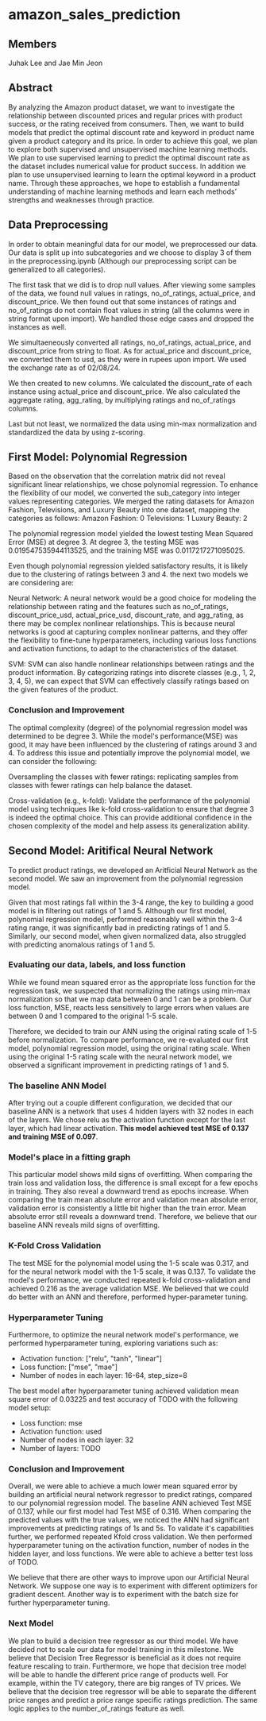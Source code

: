 # amazon_sales_prediction

## Members
Juhak Lee and Jae Min Jeon

## Abstract
By analyzing the Amazon product dataset, we want to investigate the relationship between discounted prices and regular prices with product success, or the rating received from consumers. Then, we want to build models that predict the optimal discount rate and keyword in product name given a product category and its price. In order to achieve this goal, we plan to explore both supervised and unsupervised machine learning methods. We plan to use supervised learning to predict the optimal discount rate as the dataset includes numerical value for product success. In addition we plan to use unsupervised learning to learn the optimal keyword in a product name. Through these approaches, we hope to establish a fundamental understanding of machine learning methods and learn each methods’ strengths and weaknesses through practice.

## Data Preprocessing
In order to obtain meaningful data for our model, we preprocessed our data. Our data is split up into subcategories and we choose to display 3 of them in the preprocessing.ipynb (Although our preprocessing script can be generalized to all categories). 

The first task that we did is to drop null values. After viewing some samples of the data, we found null values in ratings, no_of_ratings, actual_price, and discount_price. We then found out that some instances of ratings and no_of_ratings do not contain float values in string (all the columns were in string format upon import). We handled those edge cases and dropped the instances as well. 

We simultaeneously converted all ratings, no_of_ratings, actual_price, and discount_price from string to float. As for actual_price and discount_price, we converted them to usd, as they were in rupees upon import. We used the exchange rate as of 02/08/24.

We then created to new columns. We calculated the discount_rate of each instance using actual_price and discount_price. We also calculated the aggregate rating, agg_rating, by multiplying ratings and no_of_ratings columns. 

Last but not least, we normalized the data using min-max normalization and standardized the data by using z-scoring.


## First Model: Polynomial Regression

Based on the observation that the correlation matrix did not reveal significant linear relationships, we chose polynomial regression. 
To enhance the flexibility of our model, we converted the sub_category into integer values representing categories. We merged the rating datasets for Amazon Fashion, Televisions, and Luxury Beauty into one dataset, mapping the categories as follows:
Amazon Fashion: 0
Televisions: 1
Luxury Beauty: 2

The polynomial regression model yielded the lowest testing Mean Squared Error (MSE) at degree 3. 
At degree 3, the testing MSE was 0.019547535944113525, and the training MSE was 0.0117217271095025.

Even though polynomial regression yielded satisfactory results, it is likely due to the clustering of ratings between 3 and 4. the next two models we are considering are:

Neural Network: A neural network would be a good choice for modeling the relationship between rating and the features such as no_of_ratings, discount_price_usd, actual_price_usd, discount_rate, and agg_rating, as there may be complex nonlinear relationships. This is because neural networks is good at capturing complex nonlinear patterns, and they offer the flexibility to fine-tune hyperparameters, including various loss functions and activation functions, to adapt to the characteristics of the dataset.

SVM: SVM can also handle nonlinear relationships between ratings and the product information. By categorizing ratings into discrete classes (e.g., 1, 2, 3, 4, 5), we can expect that SVM can effectively classify ratings based on the given features of the product.

### Conclusion and Improvement

The optimal complexity (degree) of the polynomial regression model was determined to be degree 3. While the model's performance(MSE) was good, it may have been influenced by the clustering of ratings around 3 and 4. To address this issue and potentially improve the polynomial model, we can consider the following:

Oversampling the classes with fewer ratings: replicating samples from classes with fewer ratings can help balance the dataset.

Cross-validation (e.g., k-fold): Validate the performance of the polynomial model using techniques like k-fold cross-validation to ensure that degree 3 is indeed the optimal choice. This can provide additional confidence in the chosen complexity of the model and help assess its generalization ability.

## Second Model: Aritifical Neural Network
To predict product ratings, we developed an Aritficial Neural Network as the second model. We saw an improvement from the polynomial regression model.

Given that most ratings fall within the 3-4 range, the key to building a good model is in filtering out ratings of 1 and 5. Although our first model, polynomial regression model, performed reasonably well within the 3-4 rating range, it was significantly bad in predicting ratings of 1 and 5. Similarly, our second model, when given normalized data, also struggled with predicting anomalous ratings of 1 and 5.

### Evaluating our data, labels, and loss function
While we found mean squared error as the appropriate loss function for the regression task, we suspected that normalizing the ratings using min-max normalization so that we map data between 0 and 1 can be a problem. Our loss function, MSE, reacts less sensitively to large errors when values are between 0 and 1 compared to the original 1-5 scale.

Therefore, we decided to train our ANN using the original rating scale of 1-5 before normalization. To compare performance, we re-evaluated our first model, polynomial regression model, using the original rating scale. When using the original 1-5 rating scale with the neural network model, we observed a significant improvement in predicting ratings of 1 and 5.

### The baseline ANN Model
After trying out a couple different configuration, we decided that our baseline ANN is a network that uses 4 hidden layers with 32 nodes in each of the layers. We chose relu as the activation function except for the last layer, which had linear activation. <b>This model achieved test MSE of 0.137 and training MSE of 0.097</b>.

### Model's place in a fitting graph
This particular model shows mild signs of overfitting. When comparing the train loss and validation loss, the difference is small except for a few epochs in training. They also reveal a downward trend as epochs increase. When comparing the train mean absolute error and validation mean absolute error, validation error is consistently a little bit higher than the train error. Mean absolute error still reveals a downward trend. Therefore, we believe that our baseline ANN reveals mild signs of overfitting.

### K-Fold Cross Validation
The test MSE for the polynomial model using the 1-5 scale was 0.317, and for the neural network model with the 1-5 scale, it was 0.137.
To validate the model's performance, we conducted repeated k-fold cross-validation and achieved 0.216 as the average validation MSE. We believed that we could do better with an ANN and therefore, performed hyper-parameter tuning.

### Hyperparameter Tuning
Furthermore, to optimize the neural network model's performance, we performed hyperparameter tuning, exploring variations such as:

- Activation function: ["relu", "tanh", "linear"]
- Loss function: ["mse", "mae"]
- Number of nodes in each layer: 16-64, step_size=8

The best model after hyperparameter tuning achieved validation mean square error of 0.03225 and test accuracy of TODO with the following model setup:

- Loss function: mse
- Activation function: used
- Number of nodes in each layer: 32
- Number of layers: TODO


### Conclusion and Improvement
Overall, we were able to achieve a much lower mean squared error by building an artificial neural network regressor to predict ratings, compared to our polynomial regression model. The baseline ANN achieved Test MSE of 0.137, while our first model had Test MSE of 0.316. When comparing the predicted values with the true values, we noticed the ANN had significant improvements at predicting ratings of 1s and 5s. To validate it's capabilities further, we performed repeated Kfold cross validation. We then performed hyperparameter tuning on the activation function, number of nodes in the hidden layer, and loss functions. We were able to achieve a better test loss of TODO.

We believe that there are other ways to improve upon our Artificial Neural Network. We suppose one way is to experiment with different optimizers for gradient descent. Another way is to experiment with the batch size for further hyperparameter tuning.

### Next Model
We plan to build a decision tree regressor as our third model. We have decided not to scale our data for model training in this milestone. We believe that Decision Tree Regressor is beneficial as it does not require feature rescaling to train. Furthermore, we hope that decision tree model will be able to handle the different price range of products well. For example, within the TV category, there are big ranges of TV prices. We believe that the decision tree regressor will be able to separate the different price ranges and predict a price range specific ratings prediction. The same logic applies to the number_of_ratings feature as well.